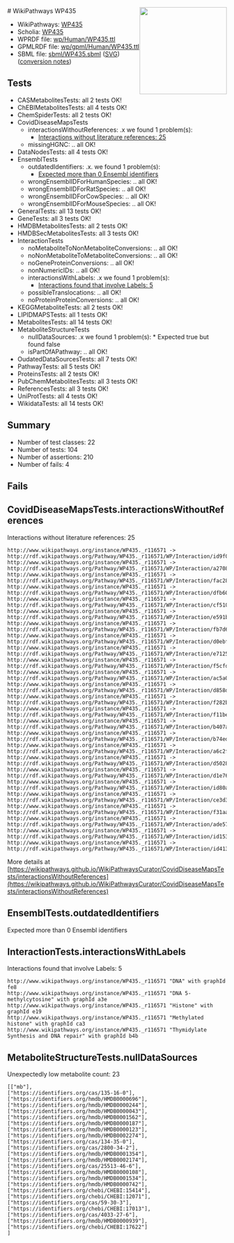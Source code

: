 <img style="float: right; width: 200px" src="../logo.png" />
# WikiPathways WP435

* WikiPathways: [WP435](https://identifiers.org/wikipathways:WP435)
* Scholia: [WP435](https://scholia.toolforge.org/wikipathways/WP435)
* WPRDF file: [wp/Human/WP435.ttl](../wp/Human/WP435.ttl)
* GPMLRDF file: [wp/gpml/Human/WP435.ttl](../wp/gpml/Human/WP435.ttl)
* SBML file: [sbml/WP435.sbml](../sbml/WP435.sbml) ([SVG](../sbml/WP435.svg)) ([conversion notes](../sbml/WP435.txt))

## Tests
* CASMetabolitesTests: all 2 tests OK!
* ChEBIMetabolitesTests: all 4 tests OK!
* ChemSpiderTests: all 2 tests OK!
* CovidDiseaseMapsTests
    * interactionsWithoutReferences: .x we found 1 problem(s):
        * [Interactions without literature references: 25](#9701cd05)
    * missingHGNC: .. all OK!
* DataNodesTests: all 4 tests OK!
* EnsemblTests
    * outdatedIdentifiers: .x. we found 1 problem(s):
        * [Expected more than 0 Ensembl identifiers](#f44398b7)
    * wrongEnsemblIDForHumanSpecies: .. all OK!
    * wrongEnsemblIDForRatSpecies: .. all OK!
    * wrongEnsemblIDForCowSpecies: .. all OK!
    * wrongEnsemblIDForMouseSpecies: .. all OK!
* GeneralTests: all 13 tests OK!
* GeneTests: all 3 tests OK!
* HMDBMetabolitesTests: all 2 tests OK!
* HMDBSecMetabolitesTests: all 3 tests OK!
* InteractionTests
    * noMetaboliteToNonMetaboliteConversions: .. all OK!
    * noNonMetaboliteToMetaboliteConversions: .. all OK!
    * noGeneProteinConversions: .. all OK!
    * nonNumericIDs: .. all OK!
    * interactionsWithLabels: .x we found 1 problem(s):
        * [Interactions found that involve Labels: 5](#630d267c)
    * possibleTranslocations: .. all OK!
    * noProteinProteinConversions: .. all OK!
* KEGGMetaboliteTests: all 2 tests OK!
* LIPIDMAPSTests: all 1 tests OK!
* MetabolitesTests: all 14 tests OK!
* MetaboliteStructureTests
    * nullDataSources: .x we found 1 problem(s):
            * Expected true but found false
    * isPartOfAPathway: .. all OK!
* OudatedDataSourcesTests: all 7 tests OK!
* PathwayTests: all 5 tests OK!
* ProteinsTests: all 2 tests OK!
* PubChemMetabolitesTests: all 3 tests OK!
* ReferencesTests: all 3 tests OK!
* UniProtTests: all 4 tests OK!
* WikidataTests: all 14 tests OK!


## Summary

* Number of test classes: 22
* Number of tests: 104
* Number of assertions: 210
* Number of fails: 4

## Fails

<a name="9701cd05" />

## CovidDiseaseMapsTests.interactionsWithoutReferences

Interactions without literature references: 25
```
http://www.wikipathways.org/instance/WP435._r116571 -> http://rdf.wikipathways.org/Pathway/WP435._r116571/WP/Interaction/id9f05124f
http://www.wikipathways.org/instance/WP435._r116571 -> http://rdf.wikipathways.org/Pathway/WP435._r116571/WP/Interaction/a2708
http://www.wikipathways.org/instance/WP435._r116571 -> http://rdf.wikipathways.org/Pathway/WP435._r116571/WP/Interaction/fac28
http://www.wikipathways.org/instance/WP435._r116571 -> http://rdf.wikipathways.org/Pathway/WP435._r116571/WP/Interaction/dfb60
http://www.wikipathways.org/instance/WP435._r116571 -> http://rdf.wikipathways.org/Pathway/WP435._r116571/WP/Interaction/cf510
http://www.wikipathways.org/instance/WP435._r116571 -> http://rdf.wikipathways.org/Pathway/WP435._r116571/WP/Interaction/e591b
http://www.wikipathways.org/instance/WP435._r116571 -> http://rdf.wikipathways.org/Pathway/WP435._r116571/WP/Interaction/fb7d6
http://www.wikipathways.org/instance/WP435._r116571 -> http://rdf.wikipathways.org/Pathway/WP435._r116571/WP/Interaction/d0ebf
http://www.wikipathways.org/instance/WP435._r116571 -> http://rdf.wikipathways.org/Pathway/WP435._r116571/WP/Interaction/e7125
http://www.wikipathways.org/instance/WP435._r116571 -> http://rdf.wikipathways.org/Pathway/WP435._r116571/WP/Interaction/f5cfd
http://www.wikipathways.org/instance/WP435._r116571 -> http://rdf.wikipathways.org/Pathway/WP435._r116571/WP/Interaction/ac5a0
http://www.wikipathways.org/instance/WP435._r116571 -> http://rdf.wikipathways.org/Pathway/WP435._r116571/WP/Interaction/d858d
http://www.wikipathways.org/instance/WP435._r116571 -> http://rdf.wikipathways.org/Pathway/WP435._r116571/WP/Interaction/f282b
http://www.wikipathways.org/instance/WP435._r116571 -> http://rdf.wikipathways.org/Pathway/WP435._r116571/WP/Interaction/f11be
http://www.wikipathways.org/instance/WP435._r116571 -> http://rdf.wikipathways.org/Pathway/WP435._r116571/WP/Interaction/b407a
http://www.wikipathways.org/instance/WP435._r116571 -> http://rdf.wikipathways.org/Pathway/WP435._r116571/WP/Interaction/b74ed
http://www.wikipathways.org/instance/WP435._r116571 -> http://rdf.wikipathways.org/Pathway/WP435._r116571/WP/Interaction/a6c2f
http://www.wikipathways.org/instance/WP435._r116571 -> http://rdf.wikipathways.org/Pathway/WP435._r116571/WP/Interaction/d5028
http://www.wikipathways.org/instance/WP435._r116571 -> http://rdf.wikipathways.org/Pathway/WP435._r116571/WP/Interaction/d1e76
http://www.wikipathways.org/instance/WP435._r116571 -> http://rdf.wikipathways.org/Pathway/WP435._r116571/WP/Interaction/id80a99320
http://www.wikipathways.org/instance/WP435._r116571 -> http://rdf.wikipathways.org/Pathway/WP435._r116571/WP/Interaction/ce3d3
http://www.wikipathways.org/instance/WP435._r116571 -> http://rdf.wikipathways.org/Pathway/WP435._r116571/WP/Interaction/f31aa
http://www.wikipathways.org/instance/WP435._r116571 -> http://rdf.wikipathways.org/Pathway/WP435._r116571/WP/Interaction/ade57
http://www.wikipathways.org/instance/WP435._r116571 -> http://rdf.wikipathways.org/Pathway/WP435._r116571/WP/Interaction/id153d1ed1
http://www.wikipathways.org/instance/WP435._r116571 -> http://rdf.wikipathways.org/Pathway/WP435._r116571/WP/Interaction/id413ec5fe
```

More details at [https://wikipathways.github.io/WikiPathwaysCurator/CovidDiseaseMapsTests/interactionsWithoutReferences](https://wikipathways.github.io/WikiPathwaysCurator/CovidDiseaseMapsTests/interactionsWithoutReferences)

<a name="f44398b7" />

## EnsemblTests.outdatedIdentifiers

Expected more than 0 Ensembl identifiers
<a name="630d267c" />

## InteractionTests.interactionsWithLabels

Interactions found that involve Labels: 5
```
http://www.wikipathways.org/instance/WP435._r116571 "DNA" with graphId fe8
http://www.wikipathways.org/instance/WP435._r116571 "DNA 5-methylcytosine" with graphId a3e
http://www.wikipathways.org/instance/WP435._r116571 "Histone" with graphId e19
http://www.wikipathways.org/instance/WP435._r116571 "Methylated histone" with graphId ca3
http://www.wikipathways.org/instance/WP435._r116571 "Thymidylate Synthesis and DNA repair" with graphId b4b
```

<a name="919041ab" />

## MetaboliteStructureTests.nullDataSources

Unexpectedly low metabolite count: 23
```
[["mb"],
["https://identifiers.org/cas/135-16-0"],
["https://identifiers.org/hmdb/HMDB0000696"],
["https://identifiers.org/hmdb/HMDB0000244"],
["https://identifiers.org/hmdb/HMDB0000043"],
["https://identifiers.org/hmdb/HMDB0001562"],
["https://identifiers.org/hmdb/HMDB0000187"],
["https://identifiers.org/hmdb/HMDB0000123"],
["https://identifiers.org/hmdb/HMDB0002274"],
["https://identifiers.org/cas/134-35-0"],
["https://identifiers.org/cas/2800-34-2"],
["https://identifiers.org/hmdb/HMDB0001354"],
["https://identifiers.org/hmdb/HMDB0002174"],
["https://identifiers.org/cas/25513-46-6"],
["https://identifiers.org/hmdb/HMDB0000108"],
["https://identifiers.org/hmdb/HMDB0001534"],
["https://identifiers.org/hmdb/HMDB0000742"],
["https://identifiers.org/chebi/CHEBI:15414"],
["https://identifiers.org/chebi/CHEBI:12071"],
["https://identifiers.org/cas/59-30-3"],
["https://identifiers.org/chebi/CHEBI:17013"],
["https://identifiers.org/cas/4033-27-6"],
["https://identifiers.org/hmdb/HMDB0000939"],
["https://identifiers.org/chebi/CHEBI:17622"]
]
```

